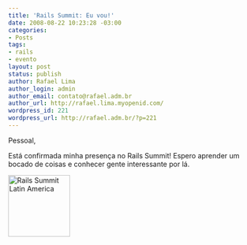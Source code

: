```yaml
---
title: 'Rails Summit: Eu vou!'
date: 2008-08-22 10:23:28 -03:00
categories:
- Posts
tags:
- rails
- evento
layout: post
status: publish
author: Rafael Lima
author_login: admin
author_email: contato@rafael.adm.br
author_url: http://rafael.lima.myopenid.com/
wordpress_id: 221
wordpress_url: http://rafael.adm.br/?p=221
---
```


Pessoal,

Est&aacute; confirmada minha presen&ccedil;a no Rails Summit! Espero aprender um bocado de coisas e conhecer gente interessante por l&aacute;.

<a href="http://site.locaweb.com.br/railssummit/default.asp" target="_blank"><img title="Rails Summit Latin America" src="http://site.locaweb.com.br/images/locaweb/pt_BR/railssummit/banners/vouParticipar_125x125.jpg" border="0" alt="Rails Summit Latin America" width="125" height="125" /></a>
